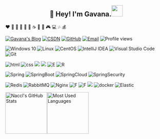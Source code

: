 
<h2 align="center">👋 Hey! I'm Gavana.<img src="https://media.giphy.com/media/WUlplcMpOCEmTGBtBW/giphy.gif" width="35"></h2>

:heart: :icecream: :strawberry: :watermelon: :lemon: :milk_glass: :coffee: :poultry_leg: :fries: :video_game: :computer: :notes: :moneybag:

[![Gavana's Blog](https://img.shields.io/badge/-Gavana's%20Blog-303030?style=flat-square&logo=Bloglovin&logoColor=ffffff)](http://47.109.144.7/)
[![CSDN](https://img.shields.io/badge/CSDN-17c0eb?style=flat-square&logo=Telegram)](https://blog.csdn.net/TaloyerG?type=blog)
[![GitHub](https://img.shields.io/badge/GitHub-181717?style=flat-square&logo=github&logoColor=white)](https://github.com/gym02)
[![Email](https://img.shields.io/badge/QQEmail-ea4335?style=flat-square&logo=Mail.Ru)](663800595@qq.com)
![Profile views](https://hits.seeyoufarm.com/api/count/incr/badge.svg?url=https%3A%2F%2Fgithub.com%2FNaccl%2FNaccl&count_bg=%2344CC11&title_bg=%23555555&icon=&icon_color=%23E7E7E7&title=Profile+views&edge_flat=true)


![Windows 10](https://img.shields.io/badge/-Windows%2010-0078d6?style=flat-square&logo=Windows)
 ![Linux](https://img.shields.io/badge/-Linux-FCC624?style=flat-square&logo=linux&logoColor=black)
![CentOS](https://img.shields.io/badge/-CentOS-262577?style=flat-square&logo=CentOS)
![IntelliJ IDEA](https://img.shields.io/badge/-IntelliJ%20IDEA-000000?style=flat-square&logo=IntelliJ%20IDEA)
![Visual Studio Code](https://img.shields.io/badge/-Visual%20Studio%20Code-007acc?style=flat-square&logo=Visual%20Studio%20Code)
![Git](https://img.shields.io/badge/-Git-f05032?style=flat-square&logo=Git&logoColor=white)


![html](https://img.shields.io/badge/-html-E34F26?style=flat-square&logo=html5&logoColor=white)
![css](https://img.shields.io/badge/-css-1572B6?style=flat-square&logo=css3)
![](https://img.shields.io/badge/JavaScript-red?style=flat-square&logo=javascript) 
![](https://img.shields.io/badge/Vue.js-black?style=flat-square&logo=vue.js) 
 ![E](https://img.shields.io/badge/Element%20UI-blue?style=flat-square&logo=E&logoColor=white)
![R](https://img.shields.io/badge/ruoyi-FF6C37?style=flat-square&logo=R&logoColor=white)


![Spring](https://img.shields.io/badge/Spring-6DB33F?style=flat-square&logo=spring&logoColor=white)
![SpringBoot](https://img.shields.io/badge/SpringBoot-6DB33F?style=flat-square&logo=spring&logoColor=white)
![SpringCloud](https://img.shields.io/badge/SpringCloud-6DB33F?style=flat-square&logo=spring&logoColor=white)
![SpringSecurity](https://img.shields.io/badge/SpringSecurity-6DB33F?style=flat-square&logo=spring-security&logoColor=white)



![Redis](https://img.shields.io/badge/Redis-DC382D?style=flat-square&logo=redis&logoColor=white)
![RabbitMQ](https://img.shields.io/badge/RabbitMQ-FF6600?style=flat-square&logo=rabbitmq&logoColor=white)
 ![Nginx](https://img.shields.io/badge/-Nginx-269539?style=flat-square&logo=Nginx)
![F](https://img.shields.io/badge/Mybatis-EF5B25?style=flat-square&logo=F&logoColor=white)
![F](https://img.shields.io/badge/Mybatisplus-EF5B25?style=flat-square&logo=F&logoColor=white)
![](https://img.shields.io/badge/MySQL-blue?style=flat-square&logo=mysql&logoColor=black)
 ![docker](https://img.shields.io/badge/docker-2496ED?style=flat-square&logo=docker&logoColor=white)
![Elastic](https://img.shields.io/badge/Elasticsearch-FEC514?style=flat-square&logo=Elastic&logoColor=white)


<img height="130px" src="https://github-readme-stats.vercel.app/api?username=gym02&hide_title=true&show_icons=true&hide=issues&include_all_commits=true&count_private=true&theme=graywhite&hide_border=true&bg_color=45,ff7979,ffd479,fffc79,73fa79" alt="Naccl's GitHub Stats"><img height="130px" src="https://github-readme-stats.vercel.app/api/top-langs?username=gym02&hide_title=true&layout=compact&theme=graywhite&hide_border=true&bg_color=45,fffc79,73fa79,75f0db" alt="Most Used Languages">


